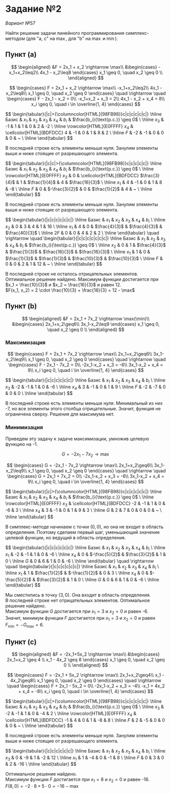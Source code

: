 # Задание №2

_Вариант №57_

Найти решение задачи линейного программирования симплекс-методом (для "a, c" на $\max$, для "b" на $\max$ и $\min$).

## Пункт (a)

$$
\begin{aligned}
&F = 2x_1 + x_2 \rightarrow \max\\
&\begin{cases}
-x_1+x_2\leq2\\
4x_1 - x_2\leq8
\end{cases}
x_1 \geq 0, \quad x_2 \geq 0 \\
\end{aligned}
$$

$$
\begin{cases}
    F = 2x_1 + x_2 \rightarrow \max\\
    -x_1+x_2\leq2\\
    4x_1 - x_2\leq8\\
    x_1 \geq 0, \quad x_2 \geq 0
\end{cases}
\quad
\rightarrow
\quad
\begin{cases}
    F - 2x_1 - x_2 = 0\\
    -x_1+x_2 + x_3 = 2\\
    4x_1 - x_2 + x_4 = 8\\
    x_i \geq 0, \quad i \in \overline{1, 4}
\end{cases}
$$

$$
\begin{tabular}{|c|>{\columncolor[HTML]{98FB98}}c|c|c|c|c|c|}
    \hline
        Базис & $x_1$ & $x_2$ & $x_3$ & $x_4$ & $b_i$ & $\frac{b_i}{\text{р.с.}} \geq 0$ \\
    \hline
        $x_3$ & -1 & 1 & 1 & 0 & 2 & -2 \\ \hline
        \rowcolor[HTML]{E0FFFF}
        $x_4$ & \cellcolor[HTML]{BDFDCC} 4 & -1 & 0 & 1 & 8 & 2 \\ \hline
        $F$ & -2 & -1 & 0 & 0 & 0 & ~ \\ \hline
\end{tabular}
$$

В последней строке есть элементы меньше нуля. Занулим элементы выше и ниже стоящие от разрешающего элемента.

$$
\begin{tabular}{|c|c|>{\columncolor[HTML]{98FB98}}c|c|c|c|c|}
    \hline
        Базис & $x_1$ & $x_2$ & $x_3$ & $x_4$ & $b_i$ & $\frac{b_i}{\text{р.с.}} \geq 0$ \\
    \hline
        \rowcolor[HTML]{E0FFFF}
        $x_3$ & 0 & \cellcolor[HTML]{BDFDCC} $\frac{3}{4}$ & 1 & $\frac{1}{4}$ & 4 & $\frac{16}{3}$ \\ \hline
        $x_1$ & 4 & -1 & 0 & 1 & 8 & -8 \\ \hline
        $F$ & 0 & $-\frac{3}{2}$ & 0 & $\frac{1}{2}$ & 4 & ~ \\ \hline
\end{tabular}
$$

В последней строке есть элементы меньше нуля. Занулим элементы выше и ниже стоящие от разрешающего элемента.

$$
\begin{tabular}{|c|c|c|c|c|c|}
    \hline
        Базис & $x_1$ & $x_2$ & $x_3$ & $x_4$ & $b_i$ \\
    \hline
        $x_2$ & 0 & 3 & 4 & 1 & 16 \\ \hline
        $x_1$ & 4 & 0 & $\frac{4}{3}$ & $\frac{4}{3}$ & $\frac{40}{3}$ \\ \hline
        $2F$ & 0 & 0 & 4 & 2 & 2 \\ \hline
\end{tabular}
\quad
\rightarrow
\quad
\begin{tabular}{|c|c|c|c|c|c|c|}
    \hline
        Базис & $x_1$ & $x_2$ & $x_3$ & $x_4$ & $b_i$ & $\frac{b_i}{\text{р.с.}} \geq 0$ \\
    \hline
        $x_2$ & 0 & 1 & $\frac{4}{3}$ & $\frac{1}{3}$ & $\frac{16}{3}$ & $\frac{16}{3}$ \\ \hline
        $x_1$ & 1 & 0 & $\frac{1}{3}$ & $\frac{1}{3}$ & $\frac{10}{3}$ & $\frac{10}{3}$ \\ \hline
        $F$ & 0 & 0 & 2 & 1 & 12 & ~ \\ \hline
\end{tabular}
$$

В последней строке не осталось отрицательных элементов. Оптимальное решение найдено. Максимум функции достигается при $x_1 = \frac{10}{3}$ и $x_2 = \frac{16}{3}$ и равен 12.  
$F(x_1, x_2) = 2 \cdot \frac{10}{3} + \frac{16}{3} = 12 - \max$

## Пункт (b)

$$
\begin{aligned}
&F = 2x_1 + 7x_2 \rightarrow \max(\min)\\
&\begin{cases}
    2x_1+x_2\geq6\\
    3x_1-x_2\leq9
\end{cases}
x_1 \geq 0, \quad x_2 \geq 0 \\
\end{aligned}
$$

### Максимизация

$$
\begin{cases}
    F = 2x_1 + 7x_2 \rightarrow \max\\
    2x_1+x_2\geq6\\
    3x_1-x_2\leq9\\
    x_1 \geq 0, \quad x_2 \geq 0
\end{cases}
\quad
\rightarrow
\quad
\begin{cases}
    F - 2x_1 - 7x_2 = 0\\
    -2x_1-x_2 + x_3 = -6\\
    3x_1-x_2 + x_4 = 9\\
    x_i \geq 0, \quad i \in \overline{1, 4}
\end{cases}
$$

$$
\begin{tabular}{|c|c|c|c|c|c|}
    \hline
        Базис & $x_1$ & $x_2$ & $x_3$ & $x_4$ & $b_i$ \\
    \hline
        $x_3$ & -2 & -1 & 1 & 0 & -6 \\ \hline
        $x_4$ & 3 & -1 & 0 & 1 & 9 \\ \hline
        $F$ & -2 & -7 & 0 & 0 & 0 \\ \hline
\end{tabular}
$$

В последней строке есть элементы меньше нуля. Минимальный из них -7, но все элементы этого столбца отрицательные. Значит, функция не ограничена сверху. Решения для максимума нет.

### Минимизация

Приведем эту задачу к задаче максимизации, умножив целевую функцию на -1.

$$
G = -2x_1 - 7x_2 \rightarrow \max
$$

$$
\begin{cases}
    G = -2x_1 - 7x_2 \rightarrow \max\\
    2x_1+x_2\geq6\\
    3x_1-x_2\leq9\\
    x_1 \geq 0, \quad x_2 \geq 0
\end{cases}
\quad
\rightarrow
\quad
\begin{cases}
    G + 2x_1 + 7x_2 = 0\\
    -2x_1-x_2 + x_3 = -6\\
    3x_1-x_2 + x_4 = 9\\
    x_i \geq 0, \quad i \in \overline{1, 4}
\end{cases}
$$

$$
\begin{tabular}{|c|>{\columncolor[HTML]{98FB98}}c|c|c|c|c|c|}
    \hline
        Базис & $x_1$ & $x_2$ & $x_3$ & $x_4$ & $b_i$ & $\frac{b_i}{\text{р.с.}} \geq 0$ \\
    \hline
        \rowcolor[HTML]{E0FFFF}
        $x_3$ & \cellcolor[HTML]{BDFDCC} -2 & -1 & 1 & 0 & -6 & 3 \\ \hline
        $x_4$ & 3 & -1 & 0 & 1 & 9 & 3 \\ \hline
        $G$ & 2 & 7 & 0 & 0 & 0 & ~ \\ \hline
\end{tabular}
$$

В симплекс-методе начинаем с точки $(0, 0)$, но она не входит в область определения. Поэтому сделаем первый шаг, уменьшающий значение целевой функции, но ведущий в область определения.

$$
\begin{tabular}{|c|c|c|c|c|c|}
    \hline
        Базис & $x_1$ & $x_2$ & $x_3$ & $x_4$ & $b_i$ \\
    \hline
        $x_1$ & -2 & -1 & 1 & 0 & -6 \\ \hline
        $x_4$ & 0 & $-\frac{5}{2}$ & $\frac{3}{2}$ & 1 & 0 \\ \hline
        $G$ & 0 & 6 & 1 & 0 & -6 \\ \hline
\end{tabular}
\quad
\rightarrow
\quad
\begin{tabular}{|c|c|c|c|c|c|}
    \hline
        Базис & $x_1$ & $x_2$ & $x_3$ & $x_4$ & $b_i$ \\
    \hline
        $x_1$ & 1 & $\frac{1}{2}$ & $-\frac{1}{2}$ & 0 & 3 \\ \hline
        $x_4$ & 0 & $-\frac{5}{2}$ & $\frac{3}{2}$ & 1 & 0 \\ \hline
        $G$ & 0 & 6 & 1 & 0 & -6 \\ \hline
\end{tabular}
$$

Мы сместились в точку $(3, 0)$. Она входит в область определения.  
В последней строке нет отрицательных элементов. Оптимальное решение найдено.  
Максимум функции $G$ достигается при $x_1 = 3$ и $x_2 = 0$ и равен -6.  
Значит, минимум функции $F$ достигается при $x_1 = 3$ и $x_2 = 0$ и равен $F_{\min} = -G_{\max} = 6$.

## Пункт (c)

$$
\begin{aligned}
&F = -2x_1+5x_2 \rightarrow \max\\
&\begin{cases}
    2x_1+x_2 \geq 4 \\
    x_1 - 4x_2 \geq 8
\end{cases}
x_1 \geq 0, \quad x_2 \geq 0 \\
\end{aligned}
$$

$$
\begin{cases}
    F = -2x_1 + 5x_2 \rightarrow \max\\
    2x_1+x_2\geq4\\
    x_1 - 4x_2\geq8\\
    x_1 \geq 0, \quad x_2 \geq 0
\end{cases}
\quad
\rightarrow
\quad
\begin{cases}
    F + 2x_1 - 5x_2 = 0\\
    -2x_1-x_2 + x_3 = -4\\
    -x_1 + 4x_2 + x_4 = -8\\
    x_i \geq 0, \quad i \in \overline{1, 4}
\end{cases}
$$

$$
\begin{tabular}{|c|>{\columncolor[HTML]{98FB98}}c|c|c|c|c|c|}
    \hline
        Базис & $x_1$ & $x_2$ & $x_3$ & $x_4$ & $b_i$ & $\frac{b_i}{\text{р.с.}} \geq 0$ \\
    \hline
        $x_3$ & -2 & -1 & 1 & 0 & -4 & 2 \\ \hline
        \rowcolor[HTML]{E0FFFF}
        $x_4$ & \cellcolor[HTML]{BDFDCC} -1 & 4 & 0 & 1 & -8 & 8 \\ \hline
        $F$ & 2 & -5 & 0 & 0 & 0 & ~ \\ \hline
\end{tabular}
$$

В последней строке есть элементы меньше нуля. Занулим элементы выше и ниже стоящие от разрешающего элемента.

$$
\begin{tabular}{|c|c|c|c|c|c|}
    \hline
        Базис & $x_1$ & $x_2$ & $x_3$ & $x_4$ & $b_i$ \\
    \hline
        $x_3$ & 0 & -9 & 1 & -2 & 12 \\ \hline
        $x_1$ & 1 & -4 & 0 & -1 & 8 \\ \hline
        $F$ & 0 & 3 & 0 & 2 & -16 \\ \hline
\end{tabular}
$$

Оптимальное решение найдено.  
Максимум функции $F$ достигается при $x_1 = 8$ и $x_2 = 0$ и равен -16.  
$F(8, 0) = -2 \cdot 8 + 5 \cdot 0 = -16 - \max$
